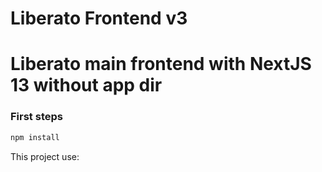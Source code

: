 # Liberato Frontend v3

# Liberato main frontend with NextJS 13 without app dir

### First steps

```js
npm install
```

This project use:

